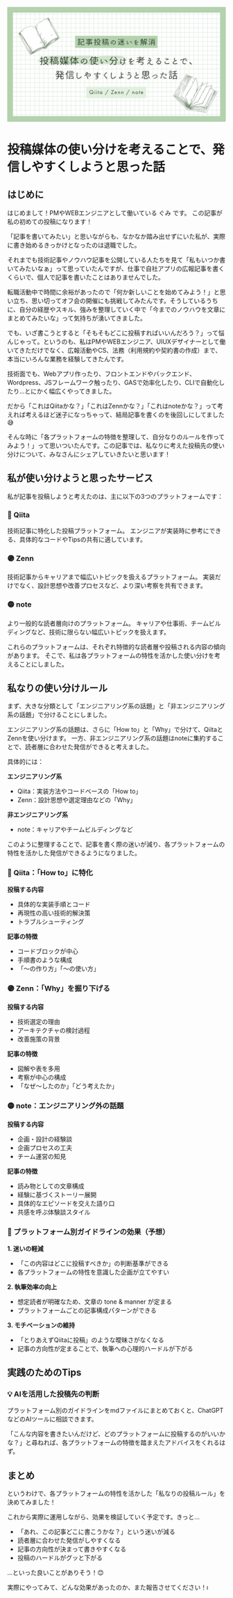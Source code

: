 ![CoverImage](images/20250526_platform-usage-guide/cover.png)

# 投稿媒体の使い分けを考えることで、発信しやすくしようと思った話

## はじめに

はじめまして！PMやWEBエンジニアとして働いている ぐみ です。
この記事が私の初めての投稿になります！

「記事を書いてみたい」と思いながらも、なかなか踏み出せずにいた私が、実際に書き始めるきっかけとなったのは退職でした。

それまでも技術記事やノウハウ記事を公開している人たちを見て「私もいつか書いてみたいなぁ」って思っていたんですが、仕事で自社アプリの広報記事を書くくらいで、個人で記事を書いたことはありませんでした。

転職活動中で時間に余裕があったので「何か新しいことを始めてみよう！」と思い立ち、思い切ってオフ会の開催にも挑戦してみたんです。そうしているうちに、自分の経歴やスキル、強みを整理していく中で「今までのノウハウを文章にまとめてみたいな」って気持ちが湧いてきました。

でも、いざ書こうとすると「そもそもどこに投稿すればいいんだろう？」って悩んじゃって。というのも、私はPMやWEBエンジニア、UIUXデザイナーとして働いてきただけでなく、広報活動やCS、法務（利用規約や契約書の作成）まで、本当にいろんな業務を経験してきたんです。

技術面でも、Webアプリ作ったり、フロントエンドやバックエンド、Wordpress、JSフレームワーク触ったり、GASで効率化したり、CLIで自動化したり...とにかく幅広くやってきました。

だから「これはQiitaかな？」「これはZennかな？」「これはnoteかな？」って考えれば考えるほど迷子になっちゃって、結局記事を書くのを後回しにしてました😅

そんな時に「各プラットフォームの特徴を整理して、自分なりのルールを作ってみよう！」って思いついたんです。この記事では、私なりに考えた投稿先の使い分けについて、みなさんにシェアしていきたいと思います！


## 私が使い分けようと思ったサービス

私が記事を投稿しようと考えたのは、主に以下の3つのプラットフォームです：

### 🔵 Qiita
技術記事に特化した投稿プラットフォーム。
エンジニアが実装時に参考にできる、具体的なコードやTipsの共有に適しています。

### 🟣 Zenn
技術記事からキャリアまで幅広いトピックを扱えるプラットフォーム。
実装だけでなく、設計思想や改善プロセスなど、より深い考察を共有できます。

### 🟡 note
より一般的な読者層向けのプラットフォーム。
キャリアや仕事術、チームビルディングなど、技術に限らない幅広いトピックを扱えます。

これらのプラットフォームは、それぞれ特徴的な読者層や投稿される内容の傾向があります。
そこで、私は各プラットフォームの特性を活かした使い分けを考えることにしました。


## 私なりの使い分けルール

まず、大きな分類として「エンジニアリング系の話題」と「非エンジニアリング系の話題」で分けることにしました。

エンジニアリング系の話題は、さらに「How to」と「Why」で分けて、QiitaとZennを使い分けます。
一方、非エンジニアリング系の話題はnoteに集約することで、読者層に合わせた発信ができると考えました。

具体的には：

**エンジニアリング系**
- Qiita：実装方法やコードベースの「How to」
- Zenn：設計思想や選定理由などの「Why」

**非エンジニアリング系**
- note：キャリアやチームビルディングなど

このように整理することで、記事を書く際の迷いが減り、各プラットフォームの特性を活かした発信ができるようになりました。


### 🔵 Qiita：「How to」に特化

**投稿する内容**
- 具体的な実装手順とコード
- 再現性の高い技術的解決策
- トラブルシューティング

**記事の特徴**
- コードブロックが中心
- 手順書のような構成
- 「〜の作り方」「〜の使い方」

### 🟣 Zenn：「Why」を掘り下げる

**投稿する内容**
- 技術選定の理由
- アーキテクチャの検討過程
- 改善施策の背景

**記事の特徴**
- 図解や表を多用
- 考察が中心の構成
- 「なぜ〜したのか」「どう考えたか」

### 🟡 note：エンジニアリング外の話題

**投稿する内容**
- 企画・設計の経験談
- 企画プロセスの工夫
- チーム運営の知見

**記事の特徴**
- 読み物としての文章構成
- 経験に基づくストーリー展開
- 具体的なエピソードを交えた語り口
- 共感を呼ぶ体験談スタイル


### 🎯 プラットフォーム別ガイドラインの効果（予想）

**1. 迷いの軽減**
- 「この内容はどこに投稿すべきか」の判断基準ができる
- 各プラットフォームの特性を意識した企画が立てやすい

**2. 執筆効率の向上**
- 想定読者が明確なため、文章の tone & manner が定まる
- プラットフォームごとの記事構成パターンができる

**3. モチベーションの維持**
- 「とりあえずQiitaに投稿」のような曖昧さがなくなる
- 記事の方向性が定まることで、執筆への心理的ハードルが下がる

## 実践のためのTips

### 💡 AIを活用した投稿先の判断

プラットフォーム別のガイドラインをmdファイルにまとめておくと、ChatGPTなどのAIツールに相談できます。

「こんな内容を書きたいんだけど、どのプラットフォームに投稿するのがいいかな？」と尋ねれば、各プラットフォームの特徴を踏まえたアドバイスをくれるはず。


## まとめ
というわけで、各プラットフォームの特性を活かした「私なりの投稿ルール」を決めてみました！

これから実際に運用しながら、効果を検証していく予定です。きっと...

- 「あれ、この記事どこに書こうかな？」という迷いが減る
- 読者層に合わせた発信がしやすくなる
- 記事の方向性が決まって書きやすくなる
- 投稿のハードルがグッと下がる

...といった良いことがありそう！😊

実際にやってみて、どんな効果があったのか、また報告させてください！ı